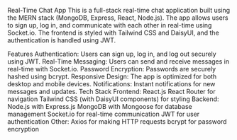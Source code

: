 Real-Time Chat App
This is a full-stack real-time chat application built using the MERN stack (MongoDB, Express, React, Node.js). The app allows users to sign up, log in, and communicate with each other in real-time using Socket.io. The frontend is styled with Tailwind CSS and DaisyUI, and the authentication is handled using JWT.

Features
Authentication: Users can sign up, log in, and log out securely using JWT.
Real-Time Messaging: Users can send and receive messages in real-time with Socket.io.
Password Encryption: Passwords are securely hashed using bcrypt.
Responsive Design: The app is optimized for both desktop and mobile devices.
Notifications: Instant notifications for new messages and updates.
Tech Stack
Frontend:
React.js
React Router for navigation
Tailwind CSS (with DaisyUI components) for styling
Backend:
Node.js with Express.js
MongoDB with Mongoose for database management
Socket.io for real-time communication
JWT for user authentication
Other:
Axios for making HTTP requests
bcrypt for password encryption
